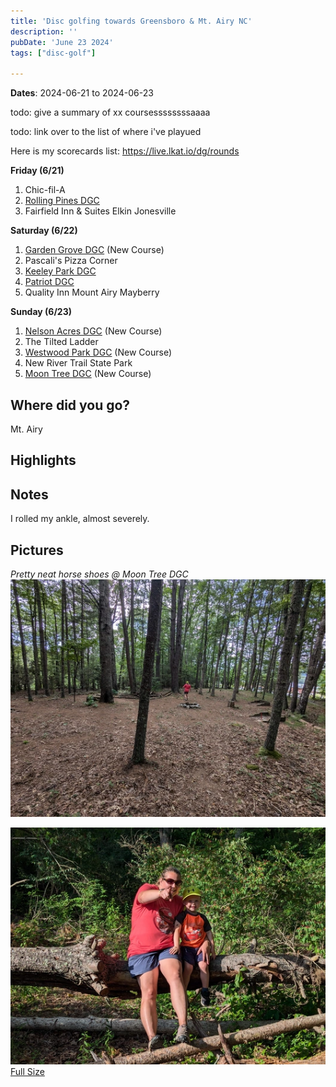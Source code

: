 ```yaml
---
title: 'Disc golfing towards Greensboro & Mt. Airy NC'
description: ''
pubDate: 'June 23 2024'
tags: ["disc-golf"]

---
```


**Dates**: 2024-06-21 to 2024-06-23

todo: give a summary of xx coursessssssssaaaa

todo: link over to the list of where i've playued

Here is my scorecards list: https://live.lkat.io/dg/rounds


**Friday (6/21)**
1. Chic-fil-A 
1. [Rolling Pines DGC](https://udisc.com/courses/rolling-pines-JQiT)
2. Fairfield Inn & Suites Elkin Jonesville

**Saturday (6/22)**
1. [Garden Grove DGC](https://udisc.com/courses/garden-grove-sejY) (New Course)
2. Pascali's Pizza Corner
3. [Keeley Park DGC](https://udisc.com/courses/keeley-park-dgc-PqOz)
4. [Patriot DGC](https://udisc.com/courses/patriot-dgc-l0rI)
5. Quality Inn Mount Airy Mayberry

**Sunday (6/23)**
1. [Nelson Acres DGC](https://udisc.com/courses/nelson-acres-dgc-naLu) (New Course)
2. The Tilted Ladder
3. [Westwood Park DGC](https://udisc.com/courses/westwood-park-5U0g) (New Course)
4. New River Trail State Park
5. [Moon Tree DGC](https://udisc.com/courses/moon-tree-dgc-Cxy0) (New Course)

## Where did you go?

Mt. Airy

## Highlights

## Notes

I rolled my ankle, almost severely.

## Pictures

_Pretty neat horse shoes @ Moon Tree DGC_
![](./2024-06-images/PXL_20240623_221101586.webp)


![](./2024-06-images/PXL_20240623_223749213.webp)
[Full Size](/PXL_20240623_223749213.jpg)



